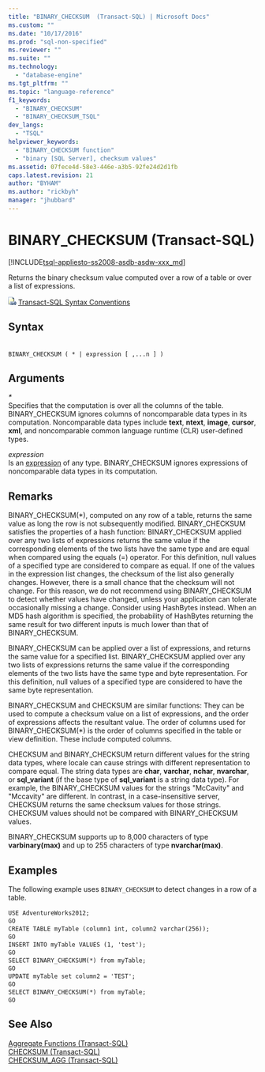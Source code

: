 ```yaml
---
title: "BINARY_CHECKSUM  (Transact-SQL) | Microsoft Docs"
ms.custom: ""
ms.date: "10/17/2016"
ms.prod: "sql-non-specified"
ms.reviewer: ""
ms.suite: ""
ms.technology: 
  - "database-engine"
ms.tgt_pltfrm: ""
ms.topic: "language-reference"
f1_keywords: 
  - "BINARY_CHECKSUM"
  - "BINARY_CHECKSUM_TSQL"
dev_langs: 
  - "TSQL"
helpviewer_keywords: 
  - "BINARY_CHECKSUM function"
  - "binary [SQL Server], checksum values"
ms.assetid: 07fece4d-58e3-446e-a3b5-92fe24d2d1fb
caps.latest.revision: 21
author: "BYHAM"
ms.author: "rickbyh"
manager: "jhubbard"
---
```

# BINARY_CHECKSUM  (Transact-SQL)
[!INCLUDE[tsql-appliesto-ss2008-asdb-asdw-xxx_md](../../includes/tsql-appliesto-ss2008-asdb-asdw-xxx-md.md)]

  Returns the binary checksum value computed over a row of a table or over a list of expressions. 
  
 ![Topic link icon](../../database-engine/configure-windows/media/topic-link.gif "Topic link icon") [Transact-SQL Syntax Conventions](../../t-sql/language-elements/transact-sql-syntax-conventions-transact-sql.md)  
  
## Syntax  
  
```  
  
BINARY_CHECKSUM ( * | expression [ ,...n ] )   
```  
  
## Arguments  
 *\**  
 Specifies that the computation is over all the columns of the table. BINARY_CHECKSUM ignores columns of noncomparable data types in its computation. Noncomparable data types include **text**, **ntext**, **image**, **cursor**, **xml**, and noncomparable common language runtime (CLR) user-defined types.  
  
 *expression*  
 Is an [expression](../../t-sql/language-elements/expressions-transact-sql.md) of any type. BINARY_CHECKSUM ignores expressions of noncomparable data types in its computation.  
  
## Remarks  
 BINARY_CHECKSUM(*), computed on any row of a table, returns the same value as long the row is not subsequently modified. BINARY_CHECKSUM satisfies the properties of a hash function: BINARY_CHECKSUM applied over any two lists of expressions returns the same value if the corresponding elements of the two lists have the same type and are equal when compared using the equals (=) operator. For this definition, null values of a specified type are considered to compare as equal. If one of the values in the expression list changes, the checksum of the list also generally changes. However, there is a small chance that the checksum will not change. For this reason, we do not recommend using BINARY_CHECKSUM to detect whether values have changed, unless your application can tolerate occasionally missing a change. Consider using HashBytes instead. When an MD5 hash algorithm is specified, the probability of HashBytes returning the same result for two different inputs is much lower than that of BINARY_CHECKSUM.
  
 BINARY_CHECKSUM can be applied over a list of expressions, and returns the same value for a specified list. BINARY_CHECKSUM applied over any two lists of expressions returns the same value if the corresponding elements of the two lists have the same type and byte representation. For this definition, null values of a specified type are considered to have the same byte representation.  
  
 BINARY_CHECKSUM and CHECKSUM are similar functions: They can be used to compute a checksum value on a list of expressions, and the order of expressions affects the resultant value. The order of columns used for BINARY_CHECKSUM(*) is the order of columns specified in the table or view definition. These include computed columns.  
  
 CHECKSUM and BINARY_CHECKSUM return different values for the string data types, where locale can cause strings with different representation to compare equal. The string data types are **char**, **varchar**, **nchar**, **nvarchar**, or **sql_variant** (if the base type of **sql_variant** is a string data type). For example, the BINARY_CHECKSUM values for the strings "McCavity" and "Mccavity" are different. In contrast, in a case-insensitive server, CHECKSUM returns the same checksum values for those strings. CHECKSUM values should not be compared with BINARY_CHECKSUM values.
 
 BINARY_CHECKSUM supports up to 8,000 characters of type **varbinary(max)** and up to 255 characters of type **nvarchar(max)**.  
  
## Examples  
 The following example uses `BINARY_CHECKSUM` to detect changes in a row of a table.  
  
```  
USE AdventureWorks2012;  
GO  
CREATE TABLE myTable (column1 int, column2 varchar(256));  
GO  
INSERT INTO myTable VALUES (1, 'test');  
GO  
SELECT BINARY_CHECKSUM(*) from myTable;  
GO  
UPDATE myTable set column2 = 'TEST';  
GO  
SELECT BINARY_CHECKSUM(*) from myTable;  
GO  
```  
  
## See Also  
 [Aggregate Functions &#40;Transact-SQL&#41;](../../t-sql/functions/aggregate-functions-transact-sql.md)   
 [CHECKSUM &#40;Transact-SQL&#41;](../../t-sql/functions/checksum-transact-sql.md)   
 [CHECKSUM_AGG &#40;Transact-SQL&#41;](../../t-sql/functions/checksum-agg-transact-sql.md)  
  
  

